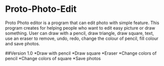 # Proto-Photo-Edit
Proto Photo editor is a program that can edit photo with simple feature. This program creates for helping people who want to edit easy picture or draw something. User can draw with a pencil, draw triangle, draw square, text, use an eraser to remove, undo, redo, change the colour of pencil, fill colour and save photos.

##Version 1.0
*Draw with pencil
*Draw square
*Eraser
*Change colors of pencil
*Change colors of square
*Save photos
